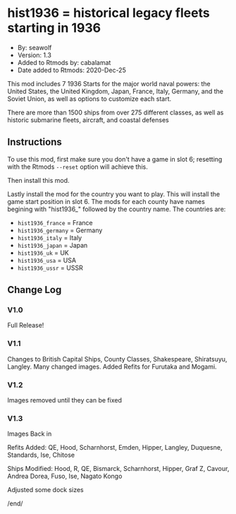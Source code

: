 # hist1936 = historical legacy fleets starting in 1936

* By: seawolf
* Version: 1.3
* Added to Rtmods by: cabalamat
* Date added to Rtmods: 2020-Dec-25

This mod includes 7 1936 Starts for the major world naval powers:
the United States, the United Kingdom, Japan, France, Italy, Germany,
and the Soviet Union, as well as options to customize each start.

There are more than 1500 ships from over 275 different classes, as well
as historic submarine fleets, aircraft, and coastal defenses

## Instructions

To use this mod, first make sure you don't have a game in slot 6; resetting
with the Rtmods `--reset` option will achieve this.

Then install this mod.

Lastly install the mod for the country you want to play. This will install the
game start position in slot 6. The mods for each county have names begining 
with "hist1936_" followed by the country name. The countries are:

* `hist1936_france` = France
* `hist1936_germany` = Germany
* `hist1936_italy` = Italy
* `hist1936_japan` = Japan
* `hist1936_uk` = UK
* `hist1936_usa` = USA
* `hist1936_ussr` = USSR

## Change Log

### V1.0

Full Release!

### V1.1

Changes to British Capital Ships, County Classes, Shakespeare, Shiratsuyu, Langley.
Many changed images. Added Refits for Furutaka and Mogami.

### V1.2

Images removed until they can be fixed

### V1.3

Images Back in

Refits Added:
QE, Hood, Scharnhorst, Emden, Hipper, Langley, Duquesne, Standards, Ise, 
Chitose

Ships Modified:
Hood, R, QE, Bismarck, Scharnhorst, Hipper, Graf Z, Cavour, Andrea Dorea, 
Fuso, Ise, Nagato Kongo

Adjusted some dock sizes


/end/
